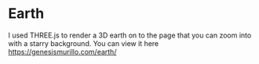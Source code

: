 # Earth
I used THREE.js to render a 3D earth on to the page that you can zoom into with a starry background. You can view it here https://genesismurillo.com/earth/
